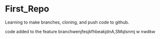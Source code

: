 # First_Repo
Learning to make branches, cloning, and push code to github.


code added to the feature branchwenjfesjkfhbeakjdnA,SMqlsnmj    w   nwdkw